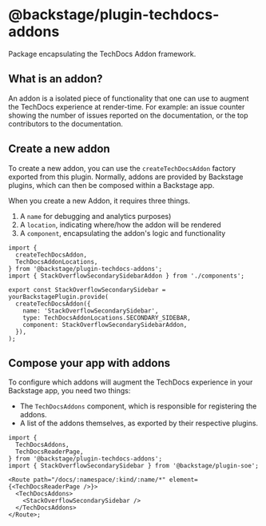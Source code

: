 # @backstage/plugin-techdocs-addons

Package encapsulating the TechDocs Addon framework.

## What is an addon?

An addon is a isolated piece of functionality that one can use to augment the
TechDocs experience at render-time. For example: an issue counter showing the
number of issues reported on the documentation, or the top contributors to the
documentation.

## Create a new addon

To create a new addon, you can use the `createTechDocsAddon` factory exported
from this plugin. Normally, addons are provided by Backstage plugins, which can
then be composed within a Backstage app.

When you create a new Addon, it requires three things.

1. A `name` for debugging and analytics purposes)
2. A `location`, indicating where/how the addon will be rendered
3. A `component`, encapsulating the addon's logic and functionality

```tsx
import {
  createTechDocsAddon,
  TechDocsAddonLocations,
} from '@backstage/plugin-techdocs-addons';
import { StackOverflowSecondarySidebarAddon } from './components';

export const StackOverflowSecondarySidebar = yourBackstagePlugin.provide(
  createTechDocsAddon({
    name: 'StackOverflowSecondarySidebar',
    type: TechDocsAddonLocations.SECONDARY_SIDEBAR,
    component: StackOverflowSecondarySidebarAddon,
  }),
);
```

## Compose your app with addons

To configure which addons will augment the TechDocs experience in your
Backstage app, you need two things:

- The `TechDocsAddons` component, which is responsible for registering the
  addons.
- A list of the addons themselves, as exported by their respective plugins.

```tsx
import {
  TechDocsAddons,
  TechDocsReaderPage,
} from '@backstage/plugin-techdocs-addons';
import { StackOverflowSecondarySidebar } from '@backstage/plugin-soe';

<Route path="/docs/:namespace/:kind/:name/*" element={<TechDocsReaderPage />}>
  <TechDocsAddons>
    <StackOverflowSecondarySidebar />
  </TechDocsAddons>
</Route>;
```
